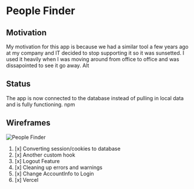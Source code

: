 # People Finder

## Motivation

My motivation for this app is because we had a similar tool a few years ago at my company and IT decided to stop supporting it so it was sunsetted. I used it heavily when I was moving around from office to office and was dissapointed to see it go away. Alt

## Status

The app is now connected to the database instead of pulling in local data and is fully functioning. npm

## Wireframes

![People Finder](wireframe.jpg)

1. [x] Converting session/cookies to database
2. [x] Another custom hook
3. [x] Logout Feature
4. [x] Cleaning up errors and warnings
5. [x] Change AccountInfo to Login
6. [x] Vercel
